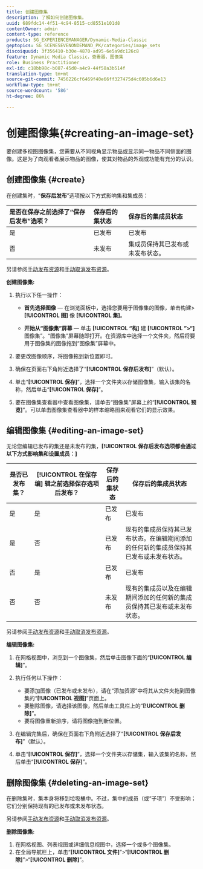 ```yaml
---
title: 创建图像集
description: 了解如何创建图像集。
uuid: 689fdc14-4f51-4c94-8515-cd8551e101d8
contentOwner: admin
content-type: reference
products: SG_EXPERIENCEMANAGER/Dynamic-Media-Classic
geptopics: SG_SCENESEVENONDEMAND_PK/categories/image_sets
discoiquuid: 3f356410-b30e-4870-ad95-6e5a9dc126c8
feature: Dynamic Media Classic，查看器，图像集
role: Business Practitioner
exl-id: c18bb98c-b087-45d0-a4c9-44f58a3b514f
translation-type: tm+mt
source-git-commit: 7456226cf6469f40e66ff327475d4c605b6d6e13
workflow-type: tm+mt
source-wordcount: '586'
ht-degree: 86%

---
```


# 创建图像集{#creating-an-image-set}

要创建多视图图像集，您需要从不同视角显示物品或显示同一物品不同侧面的图像。这是为了向观看者展示物品的图像，使其对物品的外观或功能有充分的认识。

## 创建图像集 {#create}

在创建集时，“**保存后发布**”选项按以下方式影响集和集成员：

| 是否在保存之前选择了“保存后发布”选项？ | 保存后的集状态 | 保存后的集成员状态 |
|:--- |:--- |:--- |
| 是 | 已发布 | 已发布 |
| 否 | 未发布 | 集成员保持其已发布或未发布状态。 |

另请参阅[手动发布资源](publishing-files.md#manually_publishing_assets)和[手动取消发布资源](publishing-files.md#manually_unpublishing_assets)。

**创建图像集:**

1. 执行以下任一操作：

   * **首先选择图像**  — 在浏览面板中，选择您要用于图像集的图像，单击构建> **[!UICONTROL 图]** 像 **[!UICONTROL 集]**。

   * **开始从“图像集”屏幕**  — 单击 **[!UICONTROL “构]** 建 **[!UICONTROL ”>“]**&#x200B;图像集”。“图像集”屏幕随即打开。在资源库中选择一个文件夹，然后将要用于图像集的图像拖到“图像集”屏幕中。

1. 要更改图像顺序，将图像拖到新位置即可。
1. 确保在页面右下角附近选择了“**[!UICONTROL 保存后发布]**”（默认）。
1. 单击“**[!UICONTROL 保存]**”，选择一个文件夹以存储图像集，输入该集的名称，然后单击“**[!UICONTROL 保存]**”。
1. 要在图像集查看器中查看图像集，请单击“图像集”屏幕上的“**[!UICONTROL 预览]**”。可以单击图像集查看器中的样本缩略图来观看它们的显示效果。

## 编辑图像集  {#editing-an-image-set}

无论您编辑已发布的集还是未发布的集，**[!UICONTROL 保存后发布选项都会通过以下方式影响集和设置成员：]**

| 是否已发布集？ | **[!UICONTROL 在保存编]** 辑之前选择保存选项后发布？ | 保存后的集状态 | 保存后的集成员状态 |
|--- |--- |--- |--- |
| 是 | 是 | 已发布 | 已发布 |
| 是 | 否 | 已发布 | 现有的集成员保持其已发布状态。在编辑期间添加的任何新的集成员保持其已发布或未发布状态。 |
| 否 | 是 | 已发布 | 已发布 |
| 否 | 否 | 未发布 | 现有的集成员以及在编辑期间添加的任何新的集成员保持其已发布或未发布状态。 |

另请参阅[手动发布资源](publishing-files.md#manually_publishing_assets)和[手动取消发布资源](publishing-files.md#manually_unpublishing_assets)。

**编辑图像集:**

1. 在网格视图中，浏览到一个图像集，然后单击图像下面的“**[!UICONTROL 编辑]**”。
1. 执行任何以下操作：

   * 要添加图像（已发布或未发布），请在“添加资源”中将其从文件夹拖到图像集的“**[!UICONTROL 视图]**”页面上。
   * 要删除图像，请选择该图像，然后单击工具栏上的“**[!UICONTROL 删除]**”。
   * 要将图像重新排序，请将图像拖到新位置。

1. 在编辑完集后，确保在页面右下角附近选择了“**[!UICONTROL 保存后发布]**”（默认）。
1. 单击“**[!UICONTROL 保存]**”，选择一个文件夹以存储集，输入该集的名称，然后单击“**[!UICONTROL 保存]**”。

## 删除图像集  {#deleting-an-image-set}

在删除集时，集本身将移到垃圾桶中。不过，集中的成员（或“子项”）不受影响；它们分别保持现有的已发布或未发布状态。

另请参阅[手动发布资源](publishing-files.md#manually_publishing_assets)和[手动取消发布资源](publishing-files.md#manually_unpublishing_assets)。

**删除图像集:**

1. 在网格视图、列表视图或详细信息视图中，选择一个或多个图像集。
1. 在全局导航栏上，单击“**[!UICONTROL 文件]**”>“**[!UICONTROL 删除]**”>“**[!UICONTROL 删除]**”。
